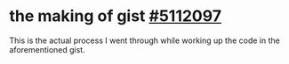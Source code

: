 # the making of gist [#5112097](https://gist.github.com/spraints/5112097)

This is the actual process I went through while working up the code in the aforementioned gist.
